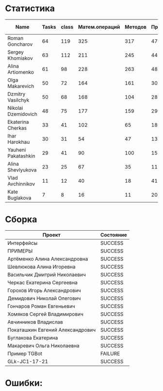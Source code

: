 # Статистика

| Name | Tasks | class | Матем.операций | Методов | Присваиваний | анон.класов | внутр.класов | констант | логирование | лямбды | переменных | перхватов исключений | приват. методов | приват. полей | сравнений | циклов |
| --- | --- | --- | --- | --- | --- | --- | --- | --- | --- | --- | --- | --- | --- | --- | --- | --- |
| Roman Goncharov | 64 | 119 | 325 | 317 | 474 | 0 | 1 | 26 | 0 | 1 | 366 | 22 | 12 | 59 | 69 | 78 |
| Sergey Khomiakov | 63 | 112 | 211 | 245 | 442 | 0 | 1 | 19 | 0 | 5 | 333 | 23 | 9 | 38 | 41 | 63 |
| Alina Artiomenko | 61 | 98 | 228 | 263 | 481 | 0 | 1 | 5 | 0 | 7 | 388 | 32 | 8 | 40 | 63 | 80 |
| Olga Makarevich | 50 | 72 | 164 | 161 | 307 | 0 | 3 | 1 | 0 | 0 | 245 | 6 | 1 | 20 | 78 | 30 |
| Dzmitry Vasilchyk | 50 | 68 | 168 | 104 | 288 | 0 | 0 | 0 | 0 | 0 | 228 | 7 | 13 | 3 | 35 | 52 |
| Nikolai Dzemidovich | 48 | 75 | 177 | 159 | 299 | 0 | 1 | 3 | 0 | 1 | 232 | 7 | 1 | 21 | 56 | 47 |
| Ekaterina Cherkas | 33 | 41 | 102 | 65 | 181 | 0 | 0 | 0 | 0 | 0 | 135 | 0 | 6 | 3 | 17 | 26 |
| Ihar Harokhau | 30 | 31 | 54 | 47 | 131 | 0 | 0 | 0 | 0 | 0 | 105 | 0 | 0 | 0 | 6 | 26 |
| Yauheni Pakatashkin | 29 | 41 | 90 | 100 | 157 | 0 | 0 | 1 | 0 | 0 | 117 | 1 | 8 | 15 | 41 | 31 |
| Alina Shevlyukova | 23 | 25 | 67 | 35 | 116 | 0 | 1 | 0 | 0 | 1 | 99 | 0 | 0 | 1 | 7 | 24 |
| Vlad Avchinnikov | 11 | 12 | 40 | 18 | 41 | 0 | 0 | 0 | 0 | 0 | 37 | 0 | 0 | 0 | 24 | 1 |
| Kate Buglakova | 7 | 8 | 16 | 11 | 20 | 0 | 0 | 0 | 0 | 0 | 19 | 0 | 1 | 0 | 1 | 1 |


# Сборка

| Проект | Состояние |
| --- | --- |
| Интерфейсы  | SUCCESS |
| ПРИМЕРЫ  | SUCCESS |
| Артёменко Алина Александровна  | SUCCESS |
| Шевлюкова Алина Игоревна  | SUCCESS |
| Васильчик Дмитрий Николаевич  | SUCCESS |
| Черкас Екатерина Сергеевна  | SUCCESS |
| Горохов Игорь Александрович  | SUCCESS |
| Демидович Николай Олегович  | SUCCESS |
| Гончаров Роман Евгеньевич  | SUCCESS |
| Хомяков Сергей Владимирович  | SUCCESS |
| Авчинников Владислав  | SUCCESS |
| Покаташкин Евгений Александрович  | SUCCESS |
| Буглакова Екатерина  | SUCCESS |
| Макаревич Ольга Николаевна  | SUCCESS |
| Пример TGBot  | FAILURE |
| GLk-JC1-17-21  | SUCCESS |


# Ошибки:

